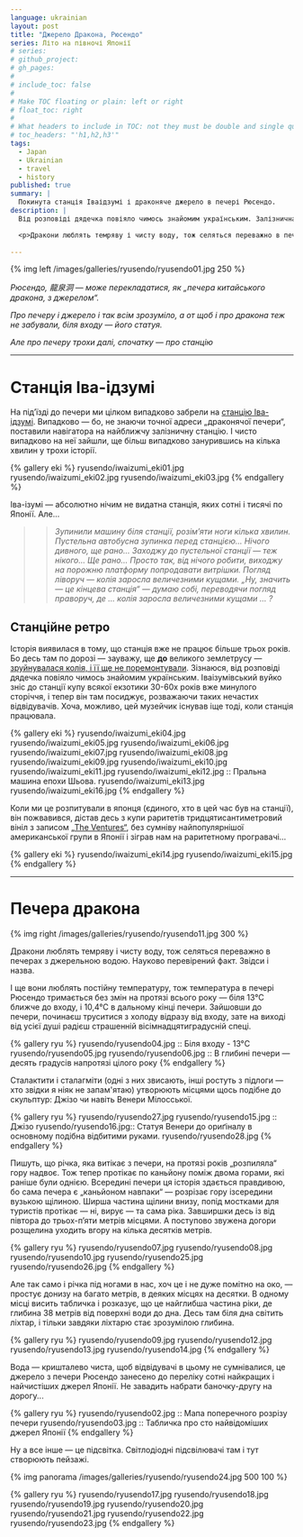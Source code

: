```yaml
---
language: ukrainian
layout: post
title: "Джерело Дракона, Рюсендо"
series: Літо на півночі Японії
# series: 
# github_project: 
# gh_pages:
#
# include_toc: false
#
# Make TOC floating or plain: left or right
# float_toc: right
#
# What headers to include in TOC: not they must be double and single quoted
# toc_headers: "'h1,h2,h3'"
tags:
  - Japan
  - Ukrainian
  - travel
  - history
published: true
summary: |
  Покинута станція Іваідзумі і драконяче джерело в печері Рюсендо.
description: |
  Від розповіді дядечка повіяло чимось знайомим українським. Залізнична станція Іваізумі вже не працює більше трьох років. Ще до великого землетрусу десь по дорозі зруйнувалася колія, і її ще не поремонтували. 

  <p>Дракони люблять темряву і чисту воду, тож селяться переважно в печерах з джерельною водою. Річка, що витікає з печери, на протязі років „розпиляла“ гору надвоє і під ногами в нас, хоч і непомітно на око, простує донизу на багато метрів. Джерело, витікаюче з печери Рюсендо занесене до сотні найчистіших джерел Японії.
  
---
```


{% img left /images/galleries/ryusendo/ryusendo01.jpg 250 %}

<em> Рюсендо, 龍泉洞 &mdash; може перекладатися, як „печера китайського дракона, з джерелом“. 

Про печеру і джерело і так всім зрозуміло, а от щоб і про дракона теж не забували, біля входу &mdash; його статуя. 

Але про печеру трохи далі, спочатку &mdash; про станцію </em>

----

# Станція Іва-ідзумі

На під’їзді до печери ми цілком випадково забрели на [станцію Іва-ідзумі](https://en.wikipedia.org/wiki/Iwaizumi_Station). Випадково — бо, не знаючи точної адреси „драконячої печери“, поставили навігатора на найближчу залізничну станцію. І чисто випадково на неї зайшли, ще більш випадково занурившись на кілька хвилин у трохи історії. 

{% gallery eki %}
ryusendo/iwaizumi_eki01.jpg
ryusendo/iwaizumi_eki02.jpg
ryusendo/iwaizumi_eki03.jpg
{% endgallery %}

Іва-ізумі — абсолютно нічим не видатна станція, яких сотні і тисячі по Японії. Але… 

>> <em>Зупинили машину біля станції, розім’яти ноги кілька хвилин. Пустельна автобусна зупинка перед станцією… Нічого дивного, ще рано… Заходжу до пустельної станції — теж нікого… Ще рано… Просто так, від нічого робити, виходжу на порожню платформу попродавати витрішки. Погляд ліворуч — колія заросла величезними кущами. „Ну, значить — це кінцева станція“ — думаю собі, переводячи погляд праворуч, де … колія заросла величезними кущами … ?</em>

## Станційне ретро

Історія виявилася в тому, що станція вже не працює більше трьох років. Бо десь там по дорозі  — зауважу, ще **до** великого землетрусу — [зруйнувалася колія, і її ще не поремонтували](https://en.wikipedia.org/wiki/Iwaizumi_Line). Зізнаюся, від розповіді дядечка повіяло чимось знайомим українським. Іваізумівський вуйко зніс до станції купу всякої екзотики 30-60х років вже минулого сторіччя, і тепер він там посиджує, розважаючи таких нечастих відвідувачів. Хоча, можливо, цей музейчик існував іще тоді, коли станція працювала.

{% gallery eki %}
ryusendo/iwaizumi_eki04.jpg
ryusendo/iwaizumi_eki05.jpg
ryusendo/iwaizumi_eki06.jpg
ryusendo/iwaizumi_eki07.jpg
ryusendo/iwaizumi_eki08.jpg
ryusendo/iwaizumi_eki09.jpg
ryusendo/iwaizumi_eki10.jpg
ryusendo/iwaizumi_eki11.jpg
ryusendo/iwaizumi_eki12.jpg :: Пральна машина епохи Шьова.
ryusendo/iwaizumi_eki13.jpg
ryusendo/iwaizumi_eki16.jpg
{% endgallery %}


Коли ми це розпитували в японця (єдиного, хто в цей час був на станції), він пожвавився, дістав десь з купи раритетів тридцятисантиметровий вініл з записом [„The Ventures“](https://en.wikipedia.org/wiki/The_Ventures), без сумніву найпопулярнішої американської групи в Японії і зіграв нам на раритетному програвачі… 

{% gallery eki %}
ryusendo/iwaizumi_eki14.jpg
ryusendo/iwaizumi_eki15.jpg
{% endgallery %}

----

# Печера дракона

{% img right /images/galleries/ryusendo/ryusendo11.jpg 300 %}

Дракони люблять темряву і чисту воду, тож селяться переважно в печерах з джерельною водою. Науково перевірений факт. Звідси і назва.

І ще вони люблять постійну температуру, тож температура в печері Рюсендо тримається без змін на протязі всього року — біля 13&deg;C ближче до входу, і 10,4&deg;С в дальному кінці печери. Зайшовши до печери, починаєш труситися з холоду відразу від входу, зате на виході від усієї душі радієш страшенній вісімнадцятиградусній спеці.

{% gallery ryu %}
ryusendo/ryusendo04.jpg :: Біля входу - 13&deg;C
ryusendo/ryusendo05.jpg
ryusendo/ryusendo06.jpg :: В глибині печери &mdash; десять градусів напротязі цілого року
{% endgallery %}

Сталактити і сталагміти (одні з них звисають, інші ростуть з підлоги &mdash; хто звідки я ніяк не запам'ятаю) утворюють місцями щось подібне до скульптур: Джізо чи навіть Венери Мілосської.

{% gallery ryu %}
ryusendo/ryusendo27.jpg
ryusendo/ryusendo15.jpg :: Джізо
ryusendo/ryusendo16.jpg:: Статуя Венери до ориґіналу в основному подібна відбитими руками.
ryusendo/ryusendo28.jpg
{% endgallery %}

Пишуть, що річка, яка витікає з печери, на протязі років „розпиляла“ гору надвоє. Тож тепер протікає по каньйону поміж двома горами, які раніше були однією. Всередині печери ця історія здається правдивою, бо сама печера є „каньйоном навпаки“ — розрізає гору ізсередини вузькою щілиною. Ширша частина щілини внизу, попід мостками для туристів протікає — ні, вирує — та сама ріка. Завширшки десь із від півтора до трьох-п’яти метрів місцями. А поступово звужена догори розщелина уходить вгору на кілька десятків метрів. 

{% gallery ryu %}
ryusendo/ryusendo07.jpg
ryusendo/ryusendo08.jpg
ryusendo/ryusendo10.jpg
ryusendo/ryusendo25.jpg
ryusendo/ryusendo26.jpg
{% endgallery %}



Але так само і річка під ногами в нас, хоч це і не дуже помітно на око, — простує донизу на багато метрів, в деяких місцях на десятки. В одному місці висить табличка і розказує, що це найглибша частина ріки, де глибина 38 метрів від поверхні води до дна. Десь там біля дна світить ліхтар, і тільки завдяки ліхтарю стає зрозумілою глибина. 

{% gallery ryu %}
ryusendo/ryusendo09.jpg
ryusendo/ryusendo12.jpg
ryusendo/ryusendo13.jpg
ryusendo/ryusendo14.jpg
{% endgallery %}


Вода — кришталево чиста, щоб відвідувачі в цьому не сумнівалися, це джерело з печери Рюсендо занесено до переліку сотні найкращих і найчистіших джерел Японії. Не завадить набрати баночку-другу на дорогу...

{% gallery ryu %}
ryusendo/ryusendo02.jpg :: Мапа поперечного розрізу печери
ryusendo/ryusendo03.jpg :: Табличка про сто найвідоміших джерел Японії
{% endgallery %}

Ну а все інше — це підсвітка. Світлодіодні підсвілювачі там і тут створюють пейзажі.  

{% img panorama /images/galleries/ryusendo/ryusendo24.jpg 500 100 %}

{% gallery ryu %}
ryusendo/ryusendo17.jpg
ryusendo/ryusendo18.jpg
ryusendo/ryusendo19.jpg
ryusendo/ryusendo20.jpg
ryusendo/ryusendo21.jpg
ryusendo/ryusendo22.jpg
ryusendo/ryusendo23.jpg
{% endgallery %}
